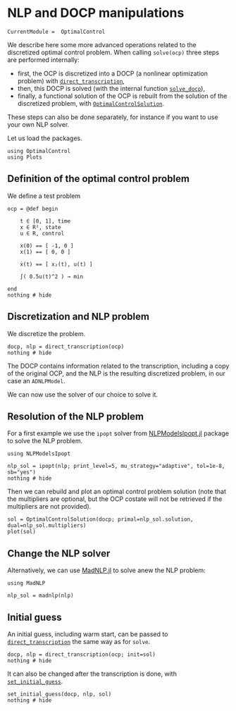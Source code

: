 # NLP and DOCP manipulations

```@meta
CurrentModule =  OptimalControl
```

We describe here some more advanced operations related to the discretized optimal control problem.
When calling `solve(ocp)` three steps are performed internally:

- first, the OCP is discretized into a DOCP (a nonlinear optimization problem) with [`direct_transcription`](@ref),
- then, this DOCP is solved (with the internal function [`solve_docp`](@ref)),
- finally, a functional solution of the OCP is rebuilt from the solution of the discretized problem, with [`OptimalControlSolution`](@ref).

These steps can also be done separately, for instance if you want to use your own NLP solver. 

Let us load the packages.

```@example main
using OptimalControl
using Plots
```

## Definition of the optimal control problem

We define a test problem

```@example main
ocp = @def begin

    t ∈ [0, 1], time
    x ∈ R², state
    u ∈ R, control

    x(0) == [ -1, 0 ]
    x(1) == [ 0, 0 ]

    ẋ(t) == [ x₂(t), u(t) ]

    ∫( 0.5u(t)^2 ) → min

end
nothing # hide
```

## Discretization and NLP problem

We discretize the problem.

```@example main
docp, nlp = direct_transcription(ocp)
nothing # hide
```

The DOCP contains information related to the transcription, including a copy of the original OCP, and the NLP is the resulting discretized problem, in our case an `ADNLPModel`.

We can now use the solver of our choice to solve it.

## Resolution of the NLP problem

For a first example we use the `ipopt` solver from [NLPModelsIpopt.jl](https://github.com/JuliaSmoothOptimizers/NLPModelsIpopt.jl) package to solve the NLP problem.

```@example main
using NLPModelsIpopt

nlp_sol = ipopt(nlp; print_level=5, mu_strategy="adaptive", tol=1e-8, sb="yes")
nothing # hide
```

Then we can rebuild and plot an optimal control problem solution (note that the multipliers are optional, but the OCP costate will not be retrieved if the multipliers are not provided).

```@example main
sol = OptimalControlSolution(docp; primal=nlp_sol.solution, dual=nlp_sol.multipliers)
plot(sol)
```
## Change the NLP solver

Alternatively, we can use [MadNLP.jl](https://madnlp.github.io/MadNLP.jl) to solve anew the NLP problem:

```@example main
using MadNLP

nlp_sol = madnlp(nlp)
```

## Initial guess

An initial guess, including warm start, can be passed to [`direct_transcription`](@ref) the same way as for `solve`.

```@example main
docp, nlp = direct_transcription(ocp; init=sol)
nothing # hide
```

It can also be changed after the transcription is done, with  [`set_initial_guess`](@ref).

```@example main
set_initial_guess(docp, nlp, sol)
nothing # hide
```
